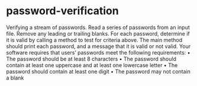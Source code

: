 # password-verification
Verifying a stream of passwords.
Read a series of passwords from an input file. Remove any leading or trailing blanks. For each password, determine if it is valid by calling a method to test for criteria above. The main method should print each password, and a message that it is valid or not valid. Your software requires that users’ passwords meet the following requirements:
•	The password should be at least 8 characters
•	The password should contain at least one uppercase and at least one lowercase letter
•	The password should contain at least one digit
•	The password may not contain a blank
